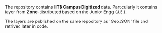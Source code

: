 The repository contains **IITB Campus Digitized** data. Particularly it contains layer from **Zone**-distributed based on the Junior Engg (J.E.).

The layers are published on the same repository as 'GeoJSON' file and retrived later in code.
